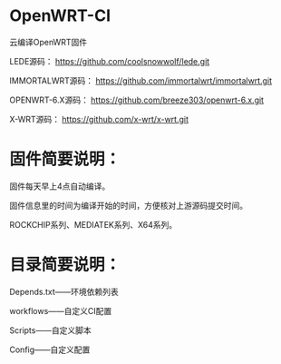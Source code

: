 # OpenWRT-CI
云编译OpenWRT固件

LEDE源码：
https://github.com/coolsnowwolf/lede.git

IMMORTALWRT源码：
https://github.com/immortalwrt/immortalwrt.git

OPENWRT-6.X源码：
https://github.com/breeze303/openwrt-6.x.git

X-WRT源码：
https://github.com/x-wrt/x-wrt.git

# 固件简要说明：

固件每天早上4点自动编译。

固件信息里的时间为编译开始的时间，方便核对上游源码提交时间。

ROCKCHIP系列、MEDIATEK系列、X64系列。

# 目录简要说明：

Depends.txt——环境依赖列表

workflows——自定义CI配置

Scripts——自定义脚本

Config——自定义配置
